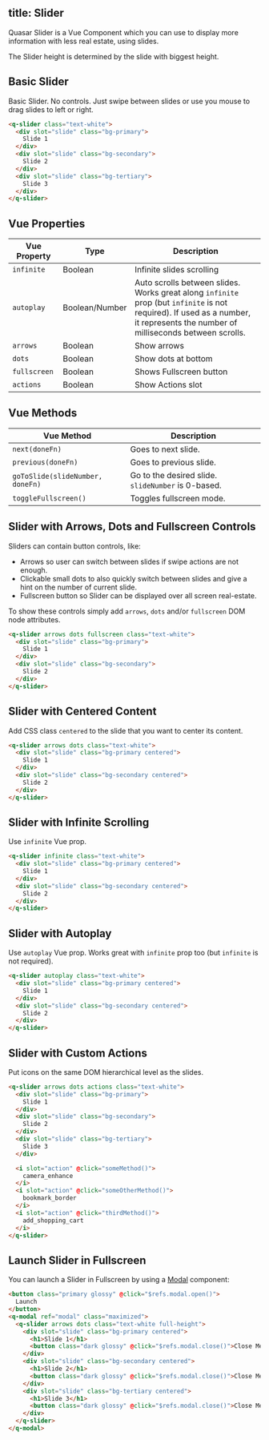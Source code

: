 title: Slider
---
Quasar Slider is a Vue Component which you can use to display more information with less real estate, using slides.

The Slider height is determined by the slide with biggest height.

<input type="hidden" data-fullpage-demo="web-components/slider">

## Basic Slider
Basic Slider. No controls. Just swipe between slides or
use you mouse to drag slides to left or right.

``` html
<q-slider class="text-white">
  <div slot="slide" class="bg-primary">
    Slide 1
  </div>
  <div slot="slide" class="bg-secondary">
    Slide 2
  </div>
  <div slot="slide" class="bg-tertiary">
    Slide 3
  </div>
</q-slider>
```

## Vue Properties
| Vue Property | Type | Description |
| --- | --- | --- |
| `infinite` | Boolean | Infinite slides scrolling |
| `autoplay` | Boolean/Number | Auto scrolls between slides. Works great along `infinite` prop (but `infinite` is not required). If used as a number, it represents the number of milliseconds between scrolls. |
| `arrows` | Boolean | Show arrows |
| `dots` | Boolean | Show dots at bottom |
| `fullscreen` | Boolean | Shows Fullscreen button |
| `actions` | Boolean | Show Actions slot |

## Vue Methods
| Vue Method | Description |
| --- | --- |
| `next(doneFn)` | Goes to next slide. |
| `previous(doneFn)` | Goes to previous slide. |
| `goToSlide(slideNumber, doneFn)` | Go to the desired slide. `slideNumber` is 0-based. |
| `toggleFullscreen()` | Toggles fullscreen mode. |

## Slider with Arrows, Dots and Fullscreen Controls
Sliders can contain button controls, like:
* Arrows so user can switch between slides if swipe actions are not enough.
* Clickable small dots to also quickly switch between slides and give a hint on the number of current slide.
* Fullscreen button so Slider can be displayed over all screen real-estate.

To show these controls simply add `arrows`, `dots` and/or `fullscreen` DOM node attributes.

``` html
<q-slider arrows dots fullscreen class="text-white">
  <div slot="slide" class="bg-primary">
    Slide 1
  </div>
  <div slot="slide" class="bg-secondary">
    Slide 2
  </div>
</q-slider>
```

## Slider with Centered Content
Add CSS class `centered` to the slide that you want to center its content.

``` html
<q-slider arrows dots class="text-white">
  <div slot="slide" class="bg-primary centered">
    Slide 1
  </div>
  <div slot="slide" class="bg-secondary centered">
    Slide 2
  </div>
</q-slider>
```

## Slider with Infinite Scrolling
Use `infinite` Vue prop.

``` html
<q-slider infinite class="text-white">
  <div slot="slide" class="bg-primary centered">
    Slide 1
  </div>
  <div slot="slide" class="bg-secondary centered">
    Slide 2
  </div>
</q-slider>
```

## Slider with Autoplay
Use `autoplay` Vue prop. Works great with `infinite` prop too (but `infinite` is not required).

``` html
<q-slider autoplay class="text-white">
  <div slot="slide" class="bg-primary centered">
    Slide 1
  </div>
  <div slot="slide" class="bg-secondary centered">
    Slide 2
  </div>
</q-slider>
```

## Slider with Custom Actions
Put icons on the same DOM hierarchical level as the slides.

``` html
<q-slider arrows dots actions class="text-white">
  <div slot="slide" class="bg-primary">
    Slide 1
  </div>
  <div slot="slide" class="bg-secondary">
    Slide 2
  </div>
  <div slot="slide" class="bg-tertiary">
    Slide 3
  </div>

  <i slot="action" @click="someMethod()">
    camera_enhance
  </i>
  <i slot="action" @click="someOtherMethod()">
    bookmark_border
  </i>
  <i slot="action" @click="thirdMethod()">
    add_shopping_cart
  </i>
</q-slider>
```

## Launch Slider in Fullscreen
You can launch a Slider in Fullscreen by using a [Modal](/components/modal.html) component:

``` html
<button class="primary glossy" @click="$refs.modal.open()">
  Launch
</button>
<q-modal ref="modal" class="maximized">
  <q-slider arrows dots class="text-white full-height">
    <div slot="slide" class="bg-primary centered">
      <h1>Slide 1</h1>
      <button class="dark glossy" @click="$refs.modal.close()">Close Me</button>
    </div>
    <div slot="slide" class="bg-secondary centered">
      <h1>Slide 2</h1>
      <button class="dark glossy" @click="$refs.modal.close()">Close Me</button>
    </div>
    <div slot="slide" class="bg-tertiary centered">
      <h1>Slide 3</h1>
      <button class="dark glossy" @click="$refs.modal.close()">Close Me</button>
    </div>
  </q-slider>
</q-modal>
```
